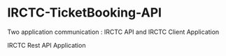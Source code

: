 # IRCTC-TicketBooking-API
Two application communication : IRCTC API and IRCTC Client Application 

IRCTC Rest API Application
